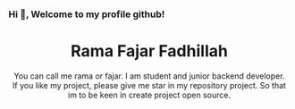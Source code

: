 ### Hi 👋, Welcome to my profile github!
# <div align="center">Rama Fajar Fadhillah</div>
<p align="center">You can call me rama or fajar. I am student and junior backend developer. <br> If you like my project, please give me star in my repository project. So that im to be keen in create project open source.</p>
